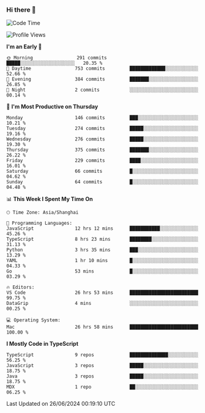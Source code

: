 ### Hi there 👋

<!--
**waynelwz/waynelwz** is a ✨ _special_ ✨ repository because its `README.md` (this file) appears on your GitHub profile.

Here are some ideas to get you started:

- 🔭 I’m currently working on ...
- 🌱 I’m currently learning ...
- 👯 I’m looking to collaborate on ...
- 🤔 I’m looking for help with ...
- 💬 Ask me about ...
- 📫 How to reach me: ...
- 😄 Pronouns: ...
- ⚡ Fun fact: ...
-->

<!--START_SECTION:waka-->
![Code Time](http://img.shields.io/badge/Code%20Time-2%2C938%20hrs%2032%20mins-blue)

![Profile Views](http://img.shields.io/badge/Profile%20Views-0-blue)

**I'm an Early 🐤** 

```text
🌞 Morning                291 commits         █████░░░░░░░░░░░░░░░░░░░░   20.35 % 
🌆 Daytime                753 commits         █████████████░░░░░░░░░░░░   52.66 % 
🌃 Evening                384 commits         ███████░░░░░░░░░░░░░░░░░░   26.85 % 
🌙 Night                  2 commits           ░░░░░░░░░░░░░░░░░░░░░░░░░   00.14 % 
```
📅 **I'm Most Productive on Thursday** 

```text
Monday                   146 commits         ███░░░░░░░░░░░░░░░░░░░░░░   10.21 % 
Tuesday                  274 commits         █████░░░░░░░░░░░░░░░░░░░░   19.16 % 
Wednesday                276 commits         █████░░░░░░░░░░░░░░░░░░░░   19.30 % 
Thursday                 375 commits         ███████░░░░░░░░░░░░░░░░░░   26.22 % 
Friday                   229 commits         ████░░░░░░░░░░░░░░░░░░░░░   16.01 % 
Saturday                 66 commits          █░░░░░░░░░░░░░░░░░░░░░░░░   04.62 % 
Sunday                   64 commits          █░░░░░░░░░░░░░░░░░░░░░░░░   04.48 % 
```


📊 **This Week I Spent My Time On** 

```text
🕑︎ Time Zone: Asia/Shanghai

💬 Programming Languages: 
JavaScript               12 hrs 12 mins      ███████████░░░░░░░░░░░░░░   45.26 % 
TypeScript               8 hrs 23 mins       ████████░░░░░░░░░░░░░░░░░   31.13 % 
Python                   3 hrs 35 mins       ███░░░░░░░░░░░░░░░░░░░░░░   13.29 % 
YAML                     1 hr 10 mins        █░░░░░░░░░░░░░░░░░░░░░░░░   04.33 % 
Go                       53 mins             █░░░░░░░░░░░░░░░░░░░░░░░░   03.29 % 

🔥 Editors: 
VS Code                  26 hrs 53 mins      █████████████████████████   99.75 % 
DataGrip                 4 mins              ░░░░░░░░░░░░░░░░░░░░░░░░░   00.25 % 

💻 Operating System: 
Mac                      26 hrs 58 mins      █████████████████████████   100.00 % 
```

**I Mostly Code in TypeScript** 

```text
TypeScript               9 repos             ██████████████░░░░░░░░░░░   56.25 % 
JavaScript               3 repos             █████░░░░░░░░░░░░░░░░░░░░   18.75 % 
Java                     3 repos             █████░░░░░░░░░░░░░░░░░░░░   18.75 % 
MDX                      1 repo              ██░░░░░░░░░░░░░░░░░░░░░░░   06.25 % 
```




 Last Updated on 26/06/2024 00:19:10 UTC
<!--END_SECTION:waka-->
